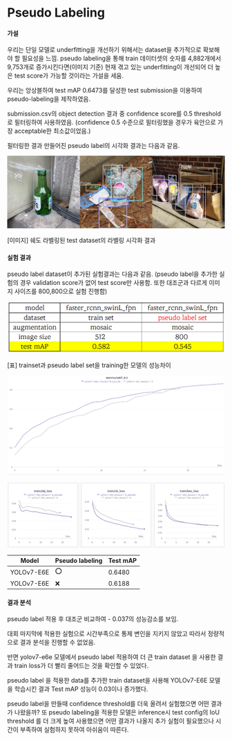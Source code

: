 # Pseudo Labeling

#### 가설

우리는 단일 모델로 underfitting을 개선하기 위해서는 dataset을 추가적으로 확보해야 할 필요성을 느낌.
pseudo labeling을 통해 train 데이터셋의 숫자를 4,882개에서 9,753개로 증가시킨다면(이미지 기준)
현재 겪고 있는 underfitting이 개선되어 더 높은 test score가 가능할 것이라는 가설을 세움.

우리는 앙상블하여 test mAP 0.6473를 달성한 test submission을 이용하여 pseudo-labeling을 제작하였음.

submission.csv의 object detection 결과 중 confidence score를  0.5 threshold로 필터링하여 사용하였음.
(confidence 0.5 수준으로 필터링했을 경우가 육안으로 가장 acceptable한 최소값이었음.)

필터링한 결과 만들어진 pseudo label의 시각화 결과는 다음과 같음.

![[이미지] 쉐도 라벨링된 test dataset의 라벨링 시각화 결과](./images/Untitled.png)

[이미지] 쉐도 라벨링된 test dataset의 라벨링 시각화 결과

#### 실험 결과

pseudo label dataset이 추가된 실험결과는 다음과 같음.
(pseudo label을 추가한 실험의 경우 validation score가 없어 test score만 사용함.
또한  대조군과 다르게 이미지 사이즈를 800,800으로 실험 진행함)

![[표] trainset과 pseudo label set을 training한 모델의 성능차이](./images/Untitled%201.png)

[표] trainset과 pseudo label set을 training한 모델의 성능차이

![Untitled](./images/Untitled%202.png)

![Untitled](./images/Untitled%203.png)

| Model | Pseudo labeling | Test mAP |
| --- | --- | --- |
| YOLOv7-E6E | ⭕️ | 0.6480 |
| YOLOv7-E6E | ❌ | 0.6188 |

#### 결과 분석

pseudo label 적용 후 대조군 비교하여 - 0.037의 성능감소를 보임.

대회 마지막에 적용한 실험으로 시간부족으로 통제 변인을 지키지 않았고 
따라서 정량적으로 결과 분석을 진행할 수 없었음.

반면 yolov7-e6e 모델에서 pseudo label 적용하여 더 큰 train dataset 을 사용한 결과 train loss가 더 빨리 줄어드는 것을 확인할 수 있었다.

pseudo label 을 적용한 data를 추가한 train dataset을 사용해 YOLOv7-E6E 모델을 학습시킨 결과 Test mAP 성능이 0.03이나 증가했다.

pseudo label을 만들때 confidence threshold를 더욱 올려서 실험했으면  어떤 결과가 나왔을까?
또 pseudo labeling을 적용한 모델은 inference시 test config의 IoU threshold 를 더 크게 높여 사용했으면
어떤 결과가 나올지 추가 실험이 필요했으나 시간이 부족하여 실험하지 못하여 아쉬움이 따른다.